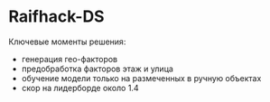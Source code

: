 # Raifhack-DS

Ключевые моменты решения:
* генерация гео-факторов
* предобработка факторов этаж и улица
* обучение модели только на размеченных в ручную объектах
* скор на лидерборде около 1.4
